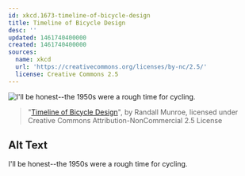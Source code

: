 ```yaml
---
id: xkcd.1673-timeline-of-bicycle-design
title: Timeline of Bicycle Design
desc: ''
updated: 1461740400000
created: 1461740400000
sources:
  name: xkcd
  url: 'https://creativecommons.org/licenses/by-nc/2.5/'
  license: Creative Commons 2.5
---
```

![I'll be honest--the 1950s were a rough time for cycling.](https://imgs.xkcd.com/comics/timeline_of_bicycle_design.png)
> "[Timeline of Bicycle Design](https://xkcd.com/1673/)", by Randall Munroe, licensed under Creative Commons Attribution-NonCommercial 2.5 License

## Alt Text
I'll be honest--the 1950s were a rough time for cycling.
